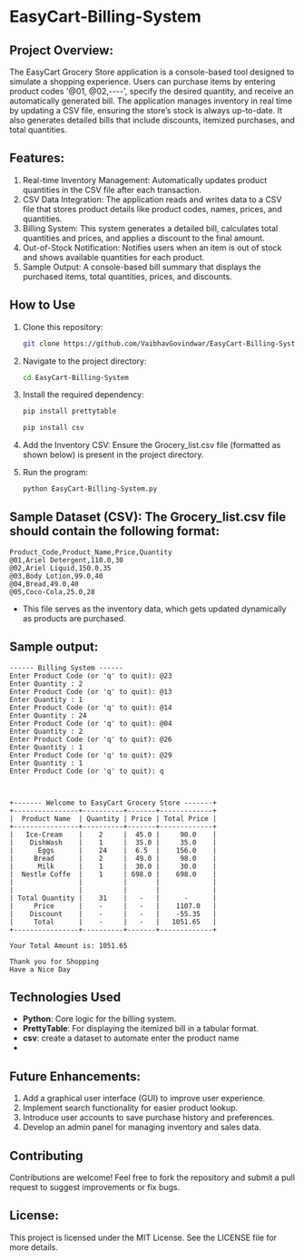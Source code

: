 # EasyCart-Billing-System

## Project Overview:
The EasyCart Grocery Store application is a console-based tool designed to simulate a shopping experience.  Users can purchase items by entering product codes '@01, @02,----', specify the desired quantity, and receive an automatically generated bill. The application manages inventory in real time by updating a CSV file, ensuring the store’s stock is always up-to-date. It also generates detailed bills that include discounts, itemized purchases, and total quantities.

## Features:

1. Real-time Inventory Management: Automatically updates product quantities in the CSV file after each transaction.
2. CSV Data Integration: The application reads and writes data to a CSV file that stores product details like product codes, names, prices, and quantities.
3. Billing System: This system generates a detailed bill, calculates total quantities and prices, and applies a discount to the final amount.
4. Out-of-Stock Notification: Notifies users when an item is out of stock and shows available quantities for each product.
5. Sample Output: A console-based bill summary that displays the purchased items, total quantities, prices, and discounts.

## How to Use

1. Clone this repository:
   ```bash
   git clone https://github.com/VaibhavGovindwar/EasyCart-Billing-System.git
   ```

2. Navigate to the project directory:
   ```bash
   cd EasyCart-Billing-System
   ```

3. Install the required dependency:
   ```bash
   pip install prettytable
   ```
   ```bash
   pip install csv
   ```
4. Add the Inventory CSV: Ensure the Grocery_list.csv file (formatted as shown below) is present in the project directory.
   
5. Run the program:
   ```bash
   python EasyCart-Billing-System.py
   ```
   
## Sample Dataset (CSV): The Grocery_list.csv file should contain the following format:
```
Product_Code,Product_Name,Price,Quantity
@01,Ariel Detergent,110.0,30
@02,Ariel Liquid,150.0,35
@03,Body Lotion,99.0,40
@04,Bread,49.0,40
@05,Coco-Cola,25.0,28
```
- This file serves as the inventory data, which gets updated dynamically as products are purchased.

## Sample output: 
```
------ Billing System ------
Enter Product Code (or 'q' to quit): @23
Enter Quantity : 2
Enter Product Code (or 'q' to quit): @13
Enter Quantity : 1
Enter Product Code (or 'q' to quit): @14
Enter Quantity : 24
Enter Product Code (or 'q' to quit): @04
Enter Quantity : 2
Enter Product Code (or 'q' to quit): @26
Enter Quantity : 1
Enter Product Code (or 'q' to quit): @29
Enter Quantity : 1
Enter Product Code (or 'q' to quit): q



+------- Welcome to EasyCart Grocery Store -------+
+----------------+----------+-------+-------------+
|  Product Name  | Quantity | Price | Total Price |
+----------------+----------+-------+-------------+
|   Ice-Cream    |    2     |  45.0 |     90.0    |
|    DishWash    |    1     |  35.0 |     35.0    |
|      Eggs      |    24    |  6.5  |    156.0    |
|     Bread      |    2     |  49.0 |     98.0    |
|      Milk      |    1     |  30.0 |     30.0    |
|  Nestle Coffe  |    1     | 698.0 |    698.0    |
|                |          |       |             |
|                |          |       |             |
| Total Quantity |    31    |   -   |      -      |
|     Price      |    -     |   -   |    1107.0   |
|    Discount    |    -     |   -   |    -55.35   |
|     Total      |    -     |   -   |   1051.65   |
+----------------+----------+-------+-------------+

Your Total Amount is: 1051.65

Thank you for Shopping
Have a Nice Day

```

## Technologies Used
- **Python**: Core logic for the billing system.
- **PrettyTable**: For displaying the itemized bill in a tabular format.
- **csv**: create a dataset to automate enter the product name
- 
## Future Enhancements:

1. Add a graphical user interface (GUI) to improve user experience.
2. Implement search functionality for easier product lookup.
3. Introduce user accounts to save purchase history and preferences.
4. Develop an admin panel for managing inventory and sales data.

## Contributing
Contributions are welcome! Feel free to fork the repository and submit a pull request to suggest improvements or fix bugs.

## License: 
This project is licensed under the MIT License. See the LICENSE file for more details.

